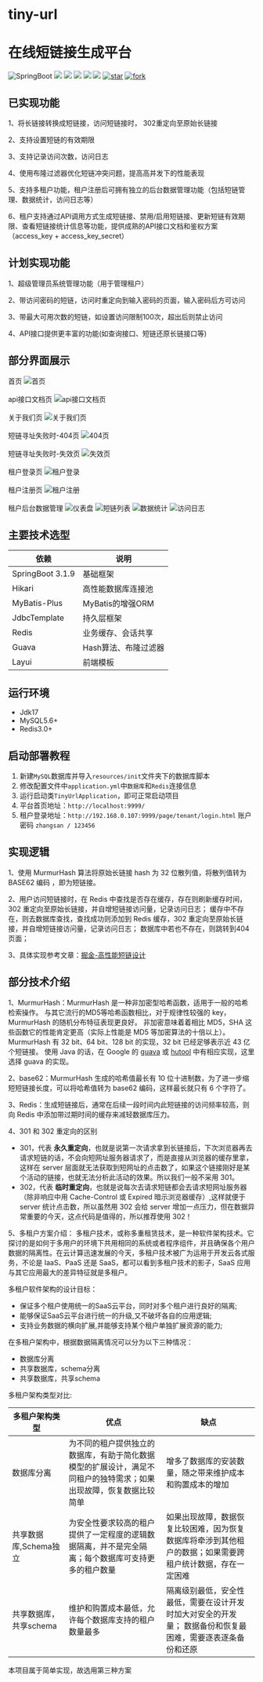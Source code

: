 # tiny-url
# 在线短链接生成平台

![SpringBoot](https://img.shields.io/badge/springboot-3.1.9-green.svg?style=flat-square)
<a href="https://github.com/llllllxy/tiny-url/stargazers"><img src="https://img.shields.io/github/stars/llllllxy/tiny-url?style=flat-square&logo=GitHub"></a>
<a href="https://github.com/llllllxy/tiny-url/network/members"><img src="https://img.shields.io/github/forks/llllllxy/tiny-url?style=flat-square&logo=GitHub"></a>
<a href="https://github.com/llllllxy/tiny-url/watchers"><img src="https://img.shields.io/github/watchers/llllllxy/tiny-url?style=flat-square&logo=GitHub"></a>
<a href="https://github.com/llllllxy/tiny-url/issues"><img src="https://img.shields.io/github/issues/llllllxy/tiny-url.svg?style=flat-square&logo=GitHub"></a>
<a href="https://github.com/llllllxy/tiny-url/blob/master/LICENSE"><img src="https://img.shields.io/github/license/llllllxy/tiny-url.svg?style=flat-square"></a>
<a href='https://gitee.com/leisureLXY/tiny-url/stargazers'><img src='https://gitee.com/leisureLXY/tiny-url/badge/star.svg?theme=dark' alt='star'></img></a>
<a href='https://gitee.com/leisureLXY/tiny-url/members'><img src='https://gitee.com/leisureLXY/tiny-url/badge/fork.svg?theme=dark' alt='fork'></img></a>


## 已实现功能
1、将长链接转换成短链接，访问短链接时， 302重定向至原始长链接

2、支持设置短链的有效期限

3、支持记录访问次数，访问日志

4、使用布隆过滤器优化短链冲突问题，提高高并发下的性能表现

5、支持多租户功能，租户注册后可拥有独立的后台数据管理功能（包括短链管理、数据统计，访问日志等）

6、租户支持通过API调用方式生成短链接、禁用/启用短链接、更新短链有效期限、查看短链接统计信息等功能，提供成熟的API接口文档和鉴权方案（access_key + access_key_secret）

## 计划实现功能
1、超级管理员系统管理功能（用于管理租户）

2、带访问密码的短链，访问时重定向到输入密码的页面，输入密码后方可访问

3、带最大可用次数的短链，如设置访问限制100次，超出后则禁止访问

4、API接口提供更丰富的功能(如查询接口、短链还原长链接口等)

## 部分界面展示
首页
![首页](src/main/resources/static/images/readme/首页.png)
<br/><br/>
api接口文档页
![api接口文档页](src/main/resources/static/images/readme/api接口文档.png)
<br/><br/>
关于我们页
![关于我们页](src/main/resources/static/images/readme/关于我们.png)
<br/><br/>
短链寻址失败时-404页
![404页](src/main/resources/static/images/readme/example_404.png)
<br/><br/>
短链寻址失败时-失效页
![失效页](src/main/resources/static/images/readme/example_expire.png)
<br/><br/>
租户登录页
![租户登录](src/main/resources/static/images/readme/租户登录.png)
<br/><br/>
租户注册页
![租户注册](src/main/resources/static/images/readme/租户注册.png)
<br/><br/>
租户后台数据管理
![仪表盘](src/main/resources/static/images/readme/仪表盘.png)
![短链列表](src/main/resources/static/images/readme/短链列表.png)
![数据统计](src/main/resources/static/images/readme/数据统计.png)
![访问日志](src/main/resources/static/images/readme/访问日志.png)

## 主要技术选型
| 依赖                | 说明           |
|-------------------|--------------|
| SpringBoot 3.1.9  | 基础框架         |
| Hikari            | 高性能数据库连接池 |
| MyBatis-Plus      | MyBatis的增强ORM |
| JdbcTemplate      | 持久层框架        |
| Redis             | 业务缓存、会话共享    |
| Guava             | Hash算法、布隆过滤器 |
| Layui             | 前端模板         |

## 运行环境
- Jdk17
- MySQL5.6+
- Redis3.0+

## 启动部署教程

1. 新建`MySQL`数据库并导入`resources/init`文件夹下的数据库脚本
2. 修改配置文件中`application.yml`中`数据库`和`Redis`连接信息
3. 运行启动类`TinyUrlApplication`，即可正常启动项目
4. 平台首页地址：`http://localhost:9999/`
5. 租户登录地址：`http://192.168.0.107:9999/page/tenant/login.html`  账户密码 `zhangsan / 123456`

## 实现逻辑
1、使用 MurmurHash 算法将原始长链接 hash 为 32 位散列值，将散列值转为 BASE62 编码 ，即为短链接。

2、用户访问短链接时，在 Redis 中查找是否存在缓存，存在则刷新缓存时间，302 重定向至原始长链接，并自增短链接访问量，记录访问日志；
缓存中不存在，则去数据库查找，查找成功则添加到 Redis 缓存，302 重定向至原始长链接，并自增短链接访问量，记录访问日志；
数据库中若也不存在，则跳转到404页面；

3、具体实现参考文章：[掘金-高性能短链设计](https://juejin.cn/post/6844904090602848270)

## 部分技术介绍
1、MurmurHash：MurmurHash 是一种非加密型哈希函数，适用于一般的哈希检索操作。
与其它流行的MD5等哈希函数相比，对于规律性较强的 key，MurmurHash 的随机分布特征表现更良好。
非加密意味着着相比 MD5，SHA 这些函数它的性能肯定更高（实际上性能是 MD5 等加密算法的十倍以上）。
MurmurHash 有 32 bit、64 bit、128 bit 的实现，32 bit 已经足够表示近 43 亿个短链接。
使用 Java 的话，在 Google 的 [guava](https://github.com/google/guava)
或 [hutool](https://github.com/dromara/hutool) 中有相应实现，这里选择 guava 的实现。

2、base62：MurmurHash 生成的哈希值最长有 10 位十进制数，为了进一步缩短短链接长度，可以将哈希值转为 base62 编码，这样最长就只有 6 个字符了。

3、Redis：生成短链接后，通常在后续一段时间内此短链接的访问频率较高，则向 Redis 中添加带过期时间的缓存来减轻数据库压力。

4、301 和 302 重定向的区别
- 301，代表 **永久重定向**，也就是说第一次请求拿到长链接后，下次浏览器再去请求短链的话，不会向短网址服务器请求了，而是直接从浏览器的缓存里拿，这样在 server 层面就无法获取到短网址的点击数了，如果这个链接刚好是某个活动的链接，也就无法分析此活动的效果。所以我们一般不采用 301。
- 302，代表 **临时重定向**，也就是说每次去请求短链都会去请求短网址服务器（除非响应中用 Cache-Control 或 Expired 暗示浏览器缓存）,这样就便于 server 统计点击数，所以虽然用 302 会给 server 增加一点压力，但在数据异常重要的今天，这点代码是值得的，所以推荐使用 302！

5、多租户方案介绍：
多租户技术，或称多重租赁技术，是一种软件架构技术。它探讨的是如何于多用户的环境下共用相同的系统或者程序组件，并且确保各个用户数据的隔离性。在云计算迅速发展的今天，多租户技术被广为运用于开发云各式服务，不论是 IaaS、PaaS 还是 SaaS，都可以看到多租户技术的影子，SaaS 应用与其它应用最大的差异特征就是多租户。

多租户软件架构的设计目标：
- 保证多个租户使用统一的SaaS云平台，同时对多个租户进行良好的隔离;
- 能够保证SaaS云平台进行统一的升级,又不破坏各自的应用逻辑;
- 支持业务数据的横向扩展,并能够支持某个租户单独扩展资源的能力;

在多租户架构中，根据数据隔离情况可以分为以下三种情况：
- 数据库分离
- 共享数据库，schema分离
- 共享数据库，共享schema

多租户架构类型对比:

| 多租户架构类型 | 优点 | 缺点 |
| ------- | ------- | ------- |
|     数据库分离    |   为不同的租户提供独立的数据库，有助于简化数据模型的扩展设计，满足不同租户的独特需求；如果出现故障，恢复数据比较简单   | 增多了数据库的安装数量，随之带来维护成本和购置成本的增加 |
| 共享数据库,Schema独立 | 为安全性要求较高的租户提供了一定程度的逻辑数据隔离，并不是完全隔离；每个数据库可支持更多的租户数量 | 如果出现故障，数据恢复比较困难，因为恢复数据库将牵涉到其他租户的数据；如果需要跨租户统计数据，存在一定困难 |
| 共享数据库，共享schema | 维护和购置成本最低，允许每个数据库支持的租户数量最多 | 隔离级别最低，安全性最低，需要在设计开发时加大对安全的开发量； 数据备份和恢复最困难，需要逐表逐条备份和还原 |

本项目属于简单实现，故选用第三种方案